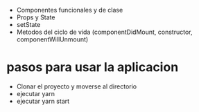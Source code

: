 * Componentes funcionales y de clase
* Props y State
* setState
* Metodos del ciclo de vida (componentDidMount, constructor, componentWillUnmount)

# pasos para usar la aplicacion
* Clonar el proyecto y moverse al directorio
* ejecutar yarn 
* ejecutar yarn start

